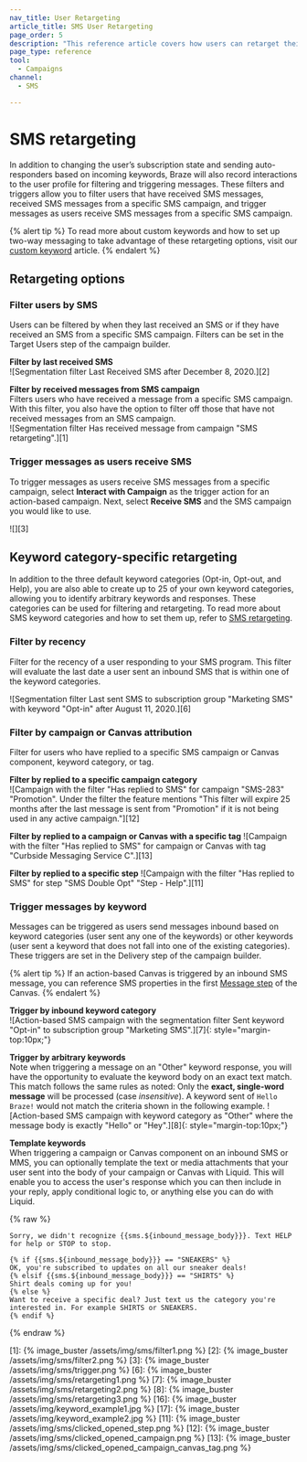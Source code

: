 ```yaml
---
nav_title: User Retargeting
article_title: SMS User Retargeting
page_order: 5
description: "This reference article covers how users can retarget their messages by users SMS interactions."
page_type: reference
tool:
  - Campaigns
channel:
  - SMS

---
```


# SMS retargeting

In addition to changing the user’s subscription state and sending auto-responders based on incoming keywords, Braze will also record interactions to the user profile for filtering and triggering messages. These filters and triggers allow you to filter users that have received SMS messages, received SMS messages from a specific SMS campaign, and trigger messages as users receive SMS messages from a specific SMS campaign. 

{% alert tip %}
To read more about custom keywords and how to set up two-way messaging to take advantage of these retargeting options, visit our [custom keyword]({{site.baseurl}}/user_guide/message_building_by_channel/sms/keywords/keyword_handling/) article.
{% endalert %}  

## Retargeting options

### Filter users by SMS

Users can be filtered by when they last received an SMS or if they have received an SMS from a specific SMS campaign. Filters can be set in the Target Users step of the campaign builder. 

**Filter by last received SMS**<br>
![Segmentation filter Last Received SMS after December 8, 2020.][2]

**Filter by received messages from SMS campaign**<br>
Filters users who have received a message from a specific SMS campaign. With this filter, you also have the option to filter off those that have not received messages from an SMS campaign. <br>
![Segmentation filter Has received message from campaign "SMS retargeting".][1]

### Trigger messages as users receive SMS

To trigger messages as users receive SMS messages from a specific campaign, select **Interact with Campaign** as the trigger action for an action-based campaign. Next, select **Receive SMS** and the SMS campaign you would like to use.

![][3]

## Keyword category-specific retargeting

In addition to the three default keyword categories (Opt-in, Opt-out, and Help), you are also able to create up to 25 of your own keyword categories, allowing you to identify arbitrary keywords and responses. These categories can be used for filtering and retargeting. To read more about SMS keyword categories and how to set them up, refer to [SMS retargeting]({{site.baseurl}}/user_guide/message_building_by_channel/sms/campaign/retargeting/). 

### Filter by recency

Filter for the recency of a user responding to your SMS program. This filter will evaluate the last date a user sent an inbound SMS that is within one of the keyword categories. 

![Segmentation filter Last sent SMS to subscription group "Marketing SMS" with keyword "Opt-in" after August 11, 2020.][6]

### Filter by campaign or Canvas attribution

Filter for users who have replied to a specific SMS campaign or Canvas component, keyword category, or tag.

**Filter by replied to a specific campaign category**<br>
![Campaign with the filter "Has replied to SMS" for campaign "SMS-283" "Promotion". Under the filter the feature mentions "This filter will expire 25 months after the last message is sent from "Promotion" if it is not being used in any active campaign."][12]

**Filter by replied to a campaign or Canvas with a specific tag**
![Campaign with the filter "Has replied to SMS" for campaign or Canvas with tag "Curbside Messaging Service C".][13]

**Filter by replied to a specific step**
![Campaign with the filter "Has replied to SMS" for step "SMS Double Opt" "Step - Help".][11]

### Trigger messages by keyword

Messages can be triggered as users send messages inbound based on keyword categories (user sent any one of the keywords) or other keywords (user sent a keyword that does not fall into one of the existing categories). These triggers are set in the Delivery step of the campaign builder.

{% alert tip %} 
If an action-based Canvas is triggered by an inbound SMS message, you can reference SMS properties in the first [Message step]({{site.baseurl}}/user_guide/engagement_tools/canvas/canvas_components/message_step/) of the Canvas.
{% endalert %}

**Trigger by inbound keyword category**<br>
![Action-based SMS campaign with the segmentation filter Sent keyword "Opt-in" to subscription group "Marketing SMS".][7]{: style="margin-top:10px;"}

**Trigger by arbitrary keywords**<br>
Note when triggering a message on an "Other" keyword response, you will have the opportunity to evaluate the keyword body on an exact text match. This match follows the same rules as noted: Only the **exact, single-word message** will be processed (case _insensitive_). A keyword sent of `Hello Braze!` would not match the criteria shown in the following example. 
![Action-based SMS campaign with keyword category as "Other" where the message body is exactly "Hello" or "Hey".][8]{: style="margin-top:10px;"}

**Template keywords**<br>
When triggering a campaign or Canvas component on an inbound SMS or MMS, you can optionally template the text or media attachments that your user sent into the body of your campaign or Canvas with Liquid. This will enable you to access the user's response which you can then include in your reply, apply conditional logic to, or anything else you can do with Liquid. 

{% raw %}

```liquid
Sorry, we didn't recognize {{sms.${inbound_message_body}}}. Text HELP for help or STOP to stop.
```

```liquid
{% if {{sms.${inbound_message_body}}} == "SNEAKERS" %}
OK, you're subscribed to updates on all our sneaker deals!
{% elsif {{sms.${inbound_message_body}}} == "SHIRTS" %}
Shirt deals coming up for you!
{% else %}
Want to receive a specific deal? Just text us the category you're interested in. For example SHIRTS or SNEAKERS.
{% endif %}
```

{% endraw %}

[1]: {% image_buster /assets/img/sms/filter1.png %}
[2]: {% image_buster /assets/img/sms/filter2.png %}
[3]: {% image_buster /assets/img/sms/trigger.png %} 
[6]: {% image_buster /assets/img/sms/retargeting1.png %}
[7]: {% image_buster /assets/img/sms/retargeting2.png %}
[8]: {% image_buster /assets/img/sms/retargeting3.png %}
[16]: {% image_buster /assets/img/keyword_example1.jpg %}
[17]: {% image_buster /assets/img/keyword_example2.jpg %}
[11]: {% image_buster /assets/img/sms/clicked_opened_step.png %}
[12]: {% image_buster /assets/img/sms/clicked_opened_campaign.png %}
[13]: {% image_buster /assets/img/sms/clicked_opened_campaign_canvas_tag.png %} 
